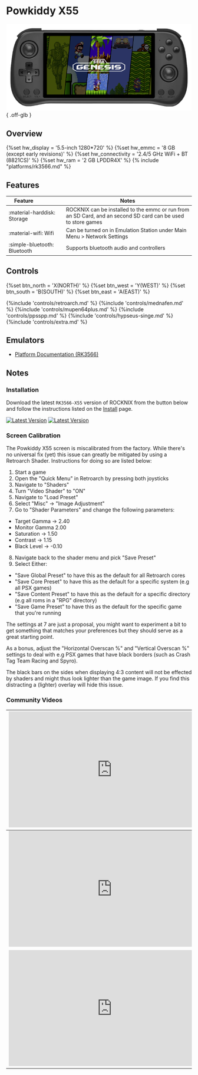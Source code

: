 # Powkiddy X55

![](../../_inc/images/devices/powkiddy-x55.png){ .off-glb }

## Overview
{%set hw_display = '5.5-inch 1280*720' %}
{%set hw_emmc = '8 GB (except early revisions)' %}
{%set hw_connectivity = '2.4/5 GHz WiFi + BT (8821CS)' %}
{%set hw_ram = '2 GB LPDDR4X' %}
{% include "platforms/rk3566.md" %}

## Features

| Feature&nbsp;&nbsp;&nbsp;&nbsp;&nbsp;&nbsp;&nbsp;&nbsp;&nbsp;&nbsp;&nbsp;&nbsp;&nbsp;&nbsp;&nbsp;&nbsp; | Notes |
| -- | -- |
| :material-harddisk: Storage | ROCKNIX can be installed to the emmc or run from an SD Card, and an second SD card can be used to store games |
| :material-wifi: Wifi | Can be turned on in Emulation Station under Main Menu > Network Settings |
| :simple-bluetooth: Bluetooth | Supports bluetooth audio and controllers |

## Controls

{%set btn_north = 'X(NORTH)' %}
{%set btn_west = 'Y(WEST)' %}
{%set btn_south = 'B(SOUTH)' %}
{%set btn_east = 'A(EAST)' %}

{%include 'controls/retroarch.md' %}
{%include 'controls/mednafen.md' %}
{%include 'controls/mupen64plus.md' %}
{%include 'controls/ppsspp.md' %}
{%include 'controls/hypseus-singe.md' %}
{%include 'controls/extra.md' %}

## Emulators

- [Platform Documentation (RK3566)](https://github.com/ROCKNIX/distribution/blob/main/documentation/PER_DEVICE_DOCUMENTATION/RK3566)

## Notes

### Installation

Download the latest `RK3566-X55` version of ROCKNIX from the button below and follow the instructions listed on the [Install](../../../play/install/) page.

[![Latest Version](https://img.shields.io/github/release/ROCKNIX/distribution.svg?labelColor=111111&color=FF5555&label=Latest&style=flat#only-light)](https://github.com/ROCKNIX/distribution/releases/latest)
[![Latest Version](https://img.shields.io/github/release/ROCKNIX/distribution.svg?labelColor=dddddd&color=FF5555&label=Latest&style=flat#only-dark)](https://github.com/ROCKNIX/distribution/releases/latest)

### Screen Calibration

The Powkiddy X55 screen is miscalibrated from the factory. While there's no universal fix (yet) this issue can greatly be mitigated by using a Retroarch Shader. Instructions for doing so are listed below:

1. Start a game
2. Open the "Quick Menu" in Retroarch by pressing both joysticks
3. Navigate to "Shaders"
4. Turn "Video Shader" to "ON"
5. Navigate to "Load Preset"
6. Select "Misc" -> "Image Adjustment"
7. Go to "Shader Parameters" and change the following parameters:
- Target Gamma -> 2.40
- Monitor Gamma 2.00
- Saturation -> 1.50
- Contrast -> 1.15
- Black Level -> -0.10
8. Navigate back to the shader menu and pick "Save Preset"
9. Select Either:
- "Save Global Preset" to have this as the default for all Retroarch cores
- "Save Core Preset" to have this as the default for a specific system (e.g all PSX games)
- "Save Content Preset" to have this as the default for a specific directory (e.g all roms in a "RPG" directory)
- "Save Game Preset" to have this as the default for the specific game that you're running

The settings at 7 are just a proposal, you might want to experiment a bit to get something that matches your preferences but they should serve as a great starting point.

As a bonus, adjust the "Horizontal Overscan %" and "Vertical Overscan %" settings to deal with e.g PSX games that have black borders (such as Crash Tag Team Racing and Spyro).

The black bars on the sides when displaying 4:3 content will not be effected by shaders and might thus look lighter than the game image. If you find this distracting a (lighter) overlay will hide this issue.

### Community Videos

| <iframe width="560" height="315" src="https://www.youtube.com/embed/GRWvXiwTn-w?si=jelKwX3yJ8irIp6N&amp;start=1008" title="YouTube video player" frameborder="0" allow="accelerometer; autoplay; clipboard-write; encrypted-media; gyroscope; picture-in-picture; web-share" allowfullscreen></iframe> | <iframe width="560" height="315" src="https://www.youtube.com/embed/QVLHJt-zdsM?si=RgcjLIcc1BTqr_vU&amp;start=312" title="YouTube video player" frameborder="0" allow="accelerometer; autoplay; clipboard-write; encrypted-media; gyroscope; picture-in-picture; web-share" allowfullscreen></iframe> |
| -- | -- |
| <iframe width="560" height="315" src="https://www.youtube.com/embed/jl8Lj9ui1Vk?si=RD6t719_eBcqDKjB&amp;start=316" title="YouTube video player" frameborder="0" allow="accelerometer; autoplay; clipboard-write; encrypted-media; gyroscope; picture-in-picture; web-share" allowfullscreen></iframe> | <iframe width="560" height="315" src="https://www.youtube.com/embed/GSAxLByHYNs?si=XbuGzEwzVw6fROxY&amp;start=316" title="YouTube video player" frameborder="0" allow="accelerometer; autoplay; clipboard-write; encrypted-media; gyroscope; picture-in-picture; web-share" allowfullscreen></iframe> |
| <iframe width="560" height="315" src="https://www.youtube.com/embed/74gGVUmnvhg?si=hovBY8QrPDEK-do6&amp;start=316" title="YouTube video player" frameborder="0" allow="accelerometer; autoplay; clipboard-write; encrypted-media; gyroscope; picture-in-picture; web-share" allowfullscreen></iframe> |
